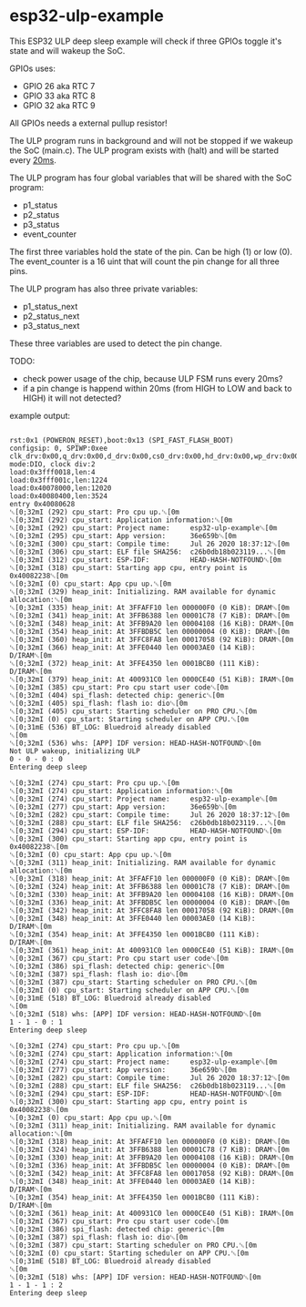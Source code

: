 # esp32-ulp-example

This ESP32 ULP deep sleep example will check if three GPIOs toggle it's state and will wakeup the SoC.

GPIOs uses:
 * GPIO 26 aka RTC 7
 * GPIO 33 aka RTC 8
 * GPIO 32 aka RTC 9
 
All GPIOs needs a external pullup resistor!

The ULP program runs in background and will not be stopped if we wakeup the SoC (main.c). The ULP program exists with (halt) and will be started every [20ms](https://github.com/hggh/esp32-ulp-example/blob/master/src/main.c#L57).

The ULP program has four global variables that will be shared with the SoC program:

 * p1_status
 * p2_status
 * p3_status
 * event_counter

The first three variables hold the state of the pin. Can be high (1) or low (0). The event_counter is a 16 uint that will count the pin change for all three pins.

The ULP program has also three private variables:

 * p1_status_next
 * p2_status_next
 * p3_status_next
 
These three variables are used to detect the pin change.

TODO:
 * check power usage of the chip, because ULP FSM runs every 20ms?
 * if a pin change is happend within 20ms (from HIGH to LOW and back to HIGH) it will not detected?


example output:
```

rst:0x1 (POWERON_RESET),boot:0x13 (SPI_FAST_FLASH_BOOT)
configsip: 0, SPIWP:0xee
clk_drv:0x00,q_drv:0x00,d_drv:0x00,cs0_drv:0x00,hd_drv:0x00,wp_drv:0x00
mode:DIO, clock div:2
load:0x3fff0018,len:4
load:0x3fff001c,len:1224
load:0x40078000,len:12020
load:0x40080400,len:3524
entry 0x40080628
␛[0;32mI (292) cpu_start: Pro cpu up.␛[0m
␛[0;32mI (292) cpu_start: Application information:␛[0m
␛[0;32mI (292) cpu_start: Project name:     esp32-ulp-example␛[0m
␛[0;32mI (295) cpu_start: App version:      36e659b␛[0m
␛[0;32mI (300) cpu_start: Compile time:     Jul 26 2020 18:37:12␛[0m
␛[0;32mI (306) cpu_start: ELF file SHA256:  c26b0db18b023119...␛[0m
␛[0;32mI (312) cpu_start: ESP-IDF:          HEAD-HASH-NOTFOUND␛[0m
␛[0;32mI (318) cpu_start: Starting app cpu, entry point is 0x40082238␛[0m
␛[0;32mI (0) cpu_start: App cpu up.␛[0m
␛[0;32mI (329) heap_init: Initializing. RAM available for dynamic allocation:␛[0m
␛[0;32mI (335) heap_init: At 3FFAFF10 len 000000F0 (0 KiB): DRAM␛[0m
␛[0;32mI (341) heap_init: At 3FFB6388 len 00001C78 (7 KiB): DRAM␛[0m
␛[0;32mI (348) heap_init: At 3FFB9A20 len 00004108 (16 KiB): DRAM␛[0m
␛[0;32mI (354) heap_init: At 3FFBDB5C len 00000004 (0 KiB): DRAM␛[0m
␛[0;32mI (360) heap_init: At 3FFC8FA8 len 00017058 (92 KiB): DRAM␛[0m
␛[0;32mI (366) heap_init: At 3FFE0440 len 00003AE0 (14 KiB): D/IRAM␛[0m
␛[0;32mI (372) heap_init: At 3FFE4350 len 0001BCB0 (111 KiB): D/IRAM␛[0m
␛[0;32mI (379) heap_init: At 400931C0 len 0000CE40 (51 KiB): IRAM␛[0m
␛[0;32mI (385) cpu_start: Pro cpu start user code␛[0m
␛[0;32mI (404) spi_flash: detected chip: generic␛[0m
␛[0;32mI (405) spi_flash: flash io: dio␛[0m
␛[0;32mI (405) cpu_start: Starting scheduler on PRO CPU.␛[0m
␛[0;32mI (0) cpu_start: Starting scheduler on APP CPU.␛[0m
␛[0;31mE (536) BT_LOG: Bluedroid already disabled
␛[0m
␛[0;32mI (536) whs: [APP] IDF version: HEAD-HASH-NOTFOUND␛[0m
Not ULP wakeup, initializing ULP
0 - 0 - 0 : 0 
Entering deep sleep

␛[0;32mI (274) cpu_start: Pro cpu up.␛[0m
␛[0;32mI (274) cpu_start: Application information:␛[0m
␛[0;32mI (274) cpu_start: Project name:     esp32-ulp-example␛[0m
␛[0;32mI (277) cpu_start: App version:      36e659b␛[0m
␛[0;32mI (282) cpu_start: Compile time:     Jul 26 2020 18:37:12␛[0m
␛[0;32mI (288) cpu_start: ELF file SHA256:  c26b0db18b023119...␛[0m
␛[0;32mI (294) cpu_start: ESP-IDF:          HEAD-HASH-NOTFOUND␛[0m
␛[0;32mI (300) cpu_start: Starting app cpu, entry point is 0x40082238␛[0m
␛[0;32mI (0) cpu_start: App cpu up.␛[0m
␛[0;32mI (311) heap_init: Initializing. RAM available for dynamic allocation:␛[0m
␛[0;32mI (318) heap_init: At 3FFAFF10 len 000000F0 (0 KiB): DRAM␛[0m
␛[0;32mI (324) heap_init: At 3FFB6388 len 00001C78 (7 KiB): DRAM␛[0m
␛[0;32mI (330) heap_init: At 3FFB9A20 len 00004108 (16 KiB): DRAM␛[0m
␛[0;32mI (336) heap_init: At 3FFBDB5C len 00000004 (0 KiB): DRAM␛[0m
␛[0;32mI (342) heap_init: At 3FFC8FA8 len 00017058 (92 KiB): DRAM␛[0m
␛[0;32mI (348) heap_init: At 3FFE0440 len 00003AE0 (14 KiB): D/IRAM␛[0m
␛[0;32mI (354) heap_init: At 3FFE4350 len 0001BCB0 (111 KiB): D/IRAM␛[0m
␛[0;32mI (361) heap_init: At 400931C0 len 0000CE40 (51 KiB): IRAM␛[0m
␛[0;32mI (367) cpu_start: Pro cpu start user code␛[0m
␛[0;32mI (386) spi_flash: detected chip: generic␛[0m
␛[0;32mI (387) spi_flash: flash io: dio␛[0m
␛[0;32mI (387) cpu_start: Starting scheduler on PRO CPU.␛[0m
␛[0;32mI (0) cpu_start: Starting scheduler on APP CPU.␛[0m
␛[0;31mE (518) BT_LOG: Bluedroid already disabled
␛[0m
␛[0;32mI (518) whs: [APP] IDF version: HEAD-HASH-NOTFOUND␛[0m
1 - 1 - 0 : 1 
Entering deep sleep

␛[0;32mI (274) cpu_start: Pro cpu up.␛[0m
␛[0;32mI (274) cpu_start: Application information:␛[0m
␛[0;32mI (274) cpu_start: Project name:     esp32-ulp-example␛[0m
␛[0;32mI (277) cpu_start: App version:      36e659b␛[0m
␛[0;32mI (282) cpu_start: Compile time:     Jul 26 2020 18:37:12␛[0m
␛[0;32mI (288) cpu_start: ELF file SHA256:  c26b0db18b023119...␛[0m
␛[0;32mI (294) cpu_start: ESP-IDF:          HEAD-HASH-NOTFOUND␛[0m
␛[0;32mI (300) cpu_start: Starting app cpu, entry point is 0x40082238␛[0m
␛[0;32mI (0) cpu_start: App cpu up.␛[0m
␛[0;32mI (311) heap_init: Initializing. RAM available for dynamic allocation:␛[0m
␛[0;32mI (318) heap_init: At 3FFAFF10 len 000000F0 (0 KiB): DRAM␛[0m
␛[0;32mI (324) heap_init: At 3FFB6388 len 00001C78 (7 KiB): DRAM␛[0m
␛[0;32mI (330) heap_init: At 3FFB9A20 len 00004108 (16 KiB): DRAM␛[0m
␛[0;32mI (336) heap_init: At 3FFBDB5C len 00000004 (0 KiB): DRAM␛[0m
␛[0;32mI (342) heap_init: At 3FFC8FA8 len 00017058 (92 KiB): DRAM␛[0m
␛[0;32mI (348) heap_init: At 3FFE0440 len 00003AE0 (14 KiB): D/IRAM␛[0m
␛[0;32mI (354) heap_init: At 3FFE4350 len 0001BCB0 (111 KiB): D/IRAM␛[0m
␛[0;32mI (361) heap_init: At 400931C0 len 0000CE40 (51 KiB): IRAM␛[0m
␛[0;32mI (367) cpu_start: Pro cpu start user code␛[0m
␛[0;32mI (386) spi_flash: detected chip: generic␛[0m
␛[0;32mI (387) spi_flash: flash io: dio␛[0m
␛[0;32mI (387) cpu_start: Starting scheduler on PRO CPU.␛[0m
␛[0;32mI (0) cpu_start: Starting scheduler on APP CPU.␛[0m
␛[0;31mE (518) BT_LOG: Bluedroid already disabled
␛[0m
␛[0;32mI (518) whs: [APP] IDF version: HEAD-HASH-NOTFOUND␛[0m
1 - 1 - 1 : 2 
Entering deep sleep


```
